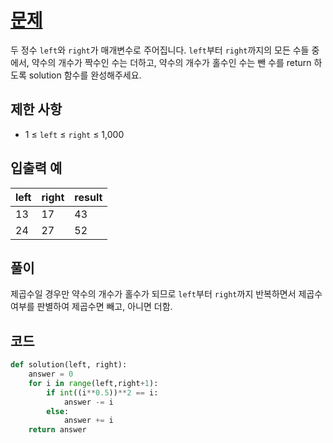 # [문제]()  
두 정수 `left`와 `right`가 매개변수로 주어집니다. `left`부터 `right`까지의 모든 수들 중에서, 약수의 개수가 짝수인 수는 더하고, 약수의 개수가 홀수인 수는 뺀 수를 return 하도록 solution 함수를 완성해주세요.

## 제한 사항  
- 1 ≤ `left` ≤ `right` ≤ 1,000
## 입출력 예  
|left|right|result|
|-----|-----|----|
|13|17|43|
|24|27|52|

## 풀이  
제곱수일 경우만 약수의 개수가 홀수가 되므로 `left`부터 `right`까지 반복하면서 제곱수 여부를 판별하여 제곱수면 빼고, 아니면 더함.
## 코드  

```python
def solution(left, right):
    answer = 0
    for i in range(left,right+1):
        if int((i**0.5))**2 == i:
            answer -= i
        else:
            answer += i
    return answer
```
